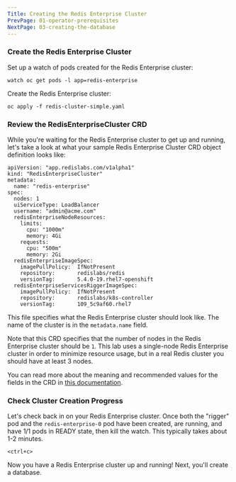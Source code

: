 ```yaml
---
Title: Creating the Redis Enterprise Cluster
PrevPage: 01-operator-prerequisites
NextPage: 03-creating-the-database
---
```

### Create the Redis Enterprise Cluster

Set up a watch of pods created for the Redis Enterprise cluster:

```execute-2
watch oc get pods -l app=redis-enterprise
```

Create the Redis Enterprise cluster:

```execute-1
oc apply -f redis-cluster-simple.yaml
```

### Review the RedisEnterpriseCluster CRD

While you're waiting for the Redis Enterprise cluster to get up and running, let's take a look at what your sample Redis Enterprise Cluster CRD object definition looks like: 

```
apiVersion: "app.redislabs.com/v1alpha1"
kind: "RedisEnterpriseCluster"
metadata:
  name: "redis-enterprise"
spec:
  nodes: 1
  uiServiceType: LoadBalancer
  username: "admin@acme.com"
  redisEnterpriseNodeResources:
    limits:
      cpu: "1000m"
      memory: 4Gi
    requests:
      cpu: "500m"
      memory: 2Gi
  redisEnterpriseImageSpec:
    imagePullPolicy:  IfNotPresent
    repository:       redislabs/redis
    versionTag:       5.4.0-19.rhel7-openshift
  redisEnterpriseServicesRiggerImageSpec:
    imagePullPolicy:  IfNotPresent
    repository:       redislabs/k8s-controller
    versionTag:       109_5c9af60.rhel7
```

This file specifies what the Redis Enterprise cluster should look like. The name of the cluster is in the `metadata.name` field.  

Note that this CRD specifies that the number of nodes in the Redis Enterprise cluster should be `1`. This lab uses a single-node Redis Enterprise cluster in order to minimize resource usage, but in a real Redis cluster you should have at least 3 nodes. 

You can read more about the meaning and recommended values for the fields in the CRD in [this documentation](https://docs.redislabs.com/latest/rs/getting-started/k8s-openshift/#step-3-prepare-your-yaml-files). 

### Check Cluster Creation Progress

Let's check back in on your Redis Enterprise cluster. Once both the "rigger" pod and the `redis-enterprise-0` pod have been created, are running, and have 1/1 pods in READY state, then kill the watch. This typically takes about 1-2 minutes.

```execute-2
<ctrl+c>
```

Now you have a Redis Enterprise cluster up and running! Next, you'll create a database.

